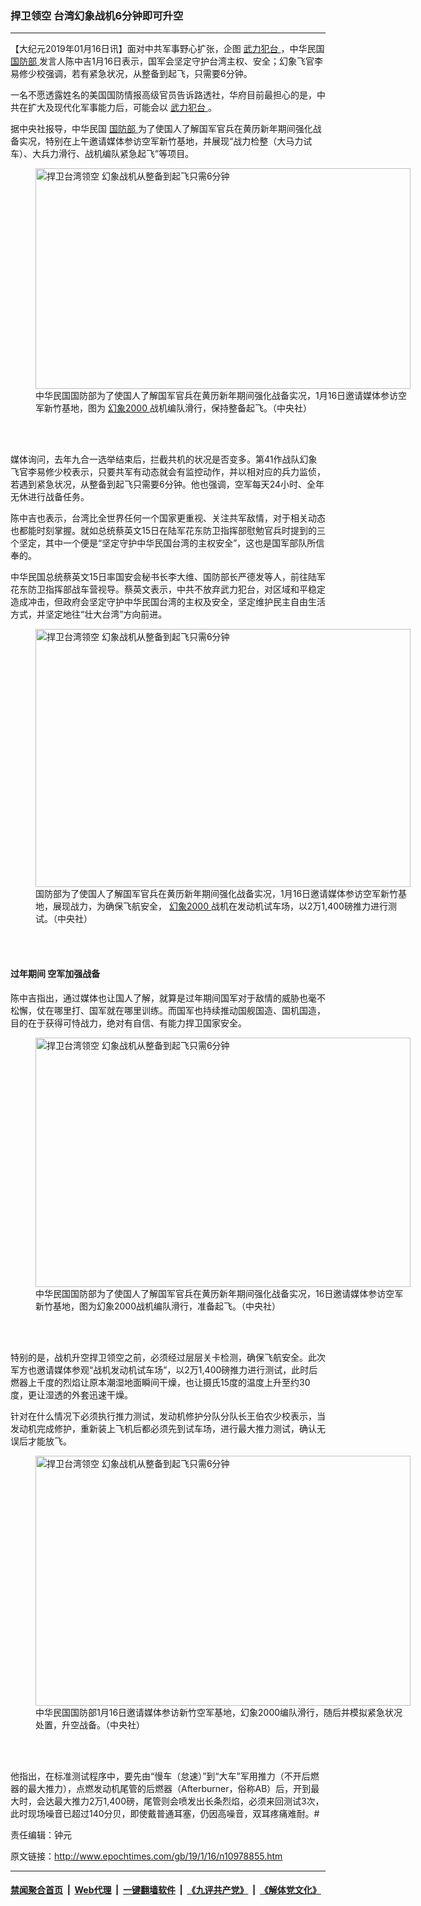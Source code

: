 ### 捍卫领空 台湾幻象战机6分钟即可升空
------------------------

<p>
 【大纪元2019年01月16日讯】面对中共军事野心扩张，企图
 <a href="http://www.epochtimes.com/gb/tag/%E6%AD%A6%E5%8A%9B%E7%8A%AF%E5%8F%B0.html">
  武力犯台
 </a>
 ，中华民国
 <a href="http://www.epochtimes.com/gb/tag/%E5%9B%BD%E9%98%B2%E9%83%A8.html">
  国防部
 </a>
 发言人陈中吉1月16日表示，国军会坚定守护台湾主权、安全；幻象飞官李易修少校强调，若有紧急状况，从整备到起飞，只需要6分钟。
</p>
<p>
 一名不愿透露姓名的美国国防情报高级官员告诉路透社，华府目前最担心的是，中共在扩大及现代化军事能力后，可能会以
 <a href="http://www.epochtimes.com/gb/tag/%E6%AD%A6%E5%8A%9B%E7%8A%AF%E5%8F%B0.html">
  武力犯台
 </a>
 。
</p>
<p>
 据中央社报导，中华民国
 <a href="http://www.epochtimes.com/gb/tag/%E5%9B%BD%E9%98%B2%E9%83%A8.html">
  国防部
 </a>
 为了使国人了解国军官兵在黄历新年期间强化战备实况，特别在上午邀请媒体参访空军新竹基地，并展现“战力检整（大马力试车）、大兵力滑行、战机编队紧急起飞”等项目。
</p>
<figure class="wp-caption aligncenter" id="attachment_10978897" style="width: 600px">
 <a href="http://i.epochtimes.com/assets/uploads/2019/01/1901160224032378.jpg">
  <img alt="捍卫台湾领空 幻象战机从整备到起飞只需6分钟" class="size-large wp-image-10978897" height="353" src="http://i.epochtimes.com/assets/uploads/2019/01/1901160224032378-600x353.jpg" title="捍卫台湾领空 幻象战机从整备到起飞只需6分钟" width="600"/>
 </a>
 <br/><figcaption class="wp-caption-text">
  中华民国国防部为了使国人了解国军官兵在黄历新年期间强化战备实况，1月16日邀请媒体参访空军新竹基地，图为
  <a href="http://www.epochtimes.com/gb/tag/%E5%B9%BB%E8%B1%A12000.html">
   幻象2000
  </a>
  战机编队滑行，保持整备起飞。（中央社）
 </figcaption><br/>
</figure><br/>
<p>
 媒体询问，去年九合一选举结束后，拦截共机的状况是否变多。第41作战队幻象飞官李易修少校表示，只要共军有动态就会有监控动作，并以相对应的兵力监侦，若遇到紧急状况，从整备到起飞只需要6分钟。他也强调，空军每天24小时、全年无休进行战备任务。
</p>
<p>
 陈中吉也表示，台湾比全世界任何一个国家更重视、关注共军敌情，对于相关动态也都能时刻掌握。就如总统蔡英文15日在陆军花东防卫指挥部慰勉官兵时提到的三个坚定，其中一个便是“坚定守护中华民国台湾的主权安全”，这也是国军部队所信奉的。
</p>
<p>
 中华民国总统蔡英文15日率国安会秘书长李大维、国防部长严德发等人，前往陆军花东防卫指挥部战车营视导。蔡英文表示，中共不放弃武力犯台，对区域和平稳定造成冲击，但政府会坚定守护中华民国台湾的主权及安全，坚定维护民主自由生活方式，并坚定地往“壮大台湾”方向前进。
</p>
<figure class="wp-caption aligncenter" id="attachment_10978900" style="width: 600px">
 <a href="http://i.epochtimes.com/assets/uploads/2019/01/1901160226342378.jpg">
  <img alt="捍卫台湾领空 幻象战机从整备到起飞只需6分钟" class="size-large wp-image-10978900" height="413" src="http://i.epochtimes.com/assets/uploads/2019/01/1901160226342378-600x413.jpg" title="捍卫台湾领空 幻象战机从整备到起飞只需6分钟" width="600"/>
 </a>
 <br/><figcaption class="wp-caption-text">
  国防部为了使国人了解国军官兵在黄历新年期间强化战备实况，1月16日邀请媒体参访空军新竹基地，展现战力，为确保飞航安全，
  <a href="http://www.epochtimes.com/gb/tag/%E5%B9%BB%E8%B1%A12000.html">
   幻象2000
  </a>
  战机在发动机试车场，以2万1,400磅推力进行测试。（中央社）
 </figcaption><br/>
</figure><br/>
<h4>
 过年期间 空军加强战备
</h4>
<p>
 陈中吉指出，通过媒体也让国人了解，就算是过年期间国军对于敌情的威胁也毫不松懈，仗在哪里打、国军就在哪里训练。而国军也持续推动国舰国造、国机国造，目的在于获得可恃战力，绝对有自信、有能力捍卫国家安全。
</p>
<figure class="wp-caption aligncenter" id="attachment_10978903" style="width: 600px">
 <a href="http://i.epochtimes.com/assets/uploads/2019/01/1901160228012378.jpg">
  <img alt="捍卫台湾领空 幻象战机从整备到起飞只需6分钟" class="size-large wp-image-10978903" height="399" src="http://i.epochtimes.com/assets/uploads/2019/01/1901160228012378-600x399.jpg" title="捍卫台湾领空 幻象战机从整备到起飞只需6分钟" width="600"/>
 </a>
 <br/><figcaption class="wp-caption-text">
  中华民国国防部为了使国人了解国军官兵在黄历新年期间强化战备实况，16日邀请媒体参访空军新竹基地，图为幻象2000战机编队滑行，准备起飞。（中央社）
 </figcaption><br/>
</figure><br/>
<p>
 特别的是，战机升空捍卫领空之前，必须经过层层关卡检测，确保飞航安全。此次军方也邀请媒体参观“战机发动机试车场”，以2万1,400磅推力进行测试，此时后燃器上千度的烈焰让原本潮湿地面瞬间干燥，也让摄氏15度的温度上升至约30度，更让湿透的外套迅速干燥。
</p>
<p>
 针对在什么情况下必须执行推力测试，发动机修护分队分队长王伯农少校表示，当发动机完成修护，重新装上飞机后都必须先到试车场，进行最大推力测试，确认无误后才能放飞。
</p>
<figure class="wp-caption aligncenter" id="attachment_10979086" style="width: 600px">
 <a href="http://i.epochtimes.com/assets/uploads/2019/01/1901160258252378.jpg">
  <img alt="捍卫台湾领空 幻象战机从整备到起飞只需6分钟" class="size-large wp-image-10979086" height="400" src="http://i.epochtimes.com/assets/uploads/2019/01/1901160258252378-600x400.jpg" title="捍卫台湾领空 幻象战机从整备到起飞只需6分钟" width="600"/>
 </a>
 <br/><figcaption class="wp-caption-text">
  中华民国国防部1月16日邀请媒体参访新竹空军基地，幻象2000编队滑行，随后并模拟紧急状况处置，升空战备。（中央社）
 </figcaption><br/>
</figure><br/>
<p>
 他指出，在标准测试程序中，要先由“慢车（怠速）”到“大车”军用推力（不开后燃器的最大推力），点燃发动机尾管的后燃器（Afterburner，俗称AB）后，开到最大时，会达最大推力2万1,400磅，尾管则会喷发出长条烈焰，必须来回测试3次，此时现场噪音已超过140分贝，即使戴普通耳塞，仍因高噪音，双耳疼痛难耐。#
</p>
<p>
 责任编辑：钟元
</p>

原文链接：http://www.epochtimes.com/gb/19/1/16/n10978855.htm


------------------------
#### [禁闻聚合首页](https://github.com/gfw-breaker/banned-news/blob/master/README.md) &nbsp;|&nbsp; [Web代理](https://github.com/gfw-breaker/open-proxy/blob/master/README.md) &nbsp;|&nbsp; [一键翻墙软件](https://github.com/gfw-breaker/nogfw/blob/master/README.md) &nbsp;|&nbsp; [《九评共产党》](https://github.com/gfw-breaker/9ping.md/blob/master/README.md#九评之一评共产党是什么) &nbsp;|&nbsp; [《解体党文化》](https://github.com/gfw-breaker/jtdwh.md/blob/master/README.md#绪论)